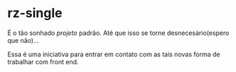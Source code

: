 # rz-single

É o tão sonhado *projeto* padrão.
Até que isso se torne desnecesário(espero que não)...

Essa é uma iniciativa para entrar em contato com as tais novas forma de trabalhar com front end.
